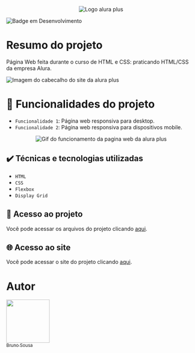 <div align="center"> 
  
  ![Logo alura plus](https://github.com/brunornsousa92/alura-plus/assets/17336588/aab43d24-9b1c-4253-ad6f-5b256e6abcf5) 
  
</div>

![Badge em Desenvolvimento](https://img.shields.io/badge/STATUS-FINALIZADO-blue)

# Resumo do projeto
Página Web feita durante o curso de HTML e CSS: praticando HTML/CSS da empresa Alura.

![Imagem do cabecalho do site da alura plus](https://github.com/brunornsousa92/alura-plus/assets/17336588/efa4d3a6-1566-4dea-aa35-f049681ff994)

# :hammer: Funcionalidades do projeto

- `Funcionalidade 1`: Página web responsiva para desktop.
- `Funcionalidade 2`: Página web responsiva para dispositivos mobile.

<div align="center">

![Gif do funcionamento da pagina web da alura plus](https://github.com/brunornsousa92/alura-plus/assets/17336588/6b763517-0ccf-4c98-b4dd-56fa41ec44fe)

</div>

## ✔️ Técnicas e tecnologias utilizadas

- ``HTML``
- ``CSS``
- ``Flexbox``
- ``Display Grid``

## 📁 Acesso ao projeto
Você pode acessar os arquivos do projeto clicando [aqui](https://github.com/brunornsousa92/alura-plus).

## :globe_with_meridians: Acesso ao site
Você pode acessar o site do projeto clicando [aqui](https://alura-plus-theta-mauve.vercel.app).

# Autor

[<img src="https://avatars.githubusercontent.com/u/17336588?v=4" width=115><br><sub>Bruno Sousa</sub>](https://github.com/brunornsousa92)



